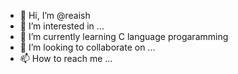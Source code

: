 - 👋 Hi, I’m @reaish
- 👀 I’m interested in ...
- 🌱 I’m currently learning C language progaramming 
- 💞️ I’m looking to collaborate on ...
- 📫 How to reach me ...

<!---
reaish/reaish is a ✨ special ✨ repository because its `README.md` (this file) appears on your GitHub profile.
You can click the Preview link to take a look at your changes.
--->
